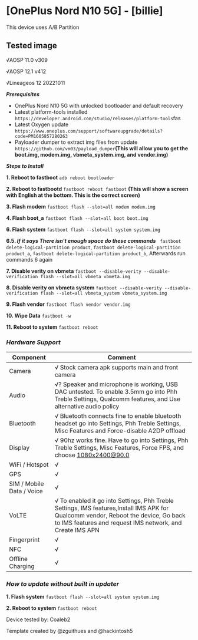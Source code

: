 # [OnePlus Nord N10 5G] - [billie]

This device uses A/B Partition

## Tested image
√AOSP 11.0 v309

√AOSP 12.1 v412

√Lineageos 12 20221011

_**Prerequisites**_
* OnePlus Nord N10 5G with unlocked bootloader and default recovery
* Latest platform-tools installed `https://developer.android.com/studio/releases/platform-tools`fas
* Latest Oxygen update `https://www.oneplus.com/support/softwareupgrade/details?code=PM1605857280263`
* Payloader dumper to extract img files from update `https://github.com/vm03/payload_dumper`**(This will allow you to get the boot.img, modem.img, vbmeta_system.img, and vendor.img)**


_**Steps to Install**_

**1. Reboot to fastboot**
`adb reboot bootloader`

**2. Reboot to fastbootd**
`fastboot reboot fastboot` **(This will show a screen with English at the bottom. This is the correct screen)**

**3. Flash modem**
`fastboot flash --slot=all modem modem.img`

**4. Flash boot_a**
`fastboot flash --slot=all boot boot.img`


**6. Flash system**
`fastboot flash --slot=all system system.img`

**6.5. _If it says There isn't enough space do these commands_**
` fastboot delete-logical-partition product`, `fastboot delete-logical-partition product_a`, `fastboot delete-logical-partition product_b`, Afterwards run commands 6 again

**7. Disable verity on vbmeta**
`fastboot --disable-verity --disable-verification flash --slot=all vbmeta vbmeta.img`

**8. Disable verity on vbmeta system**
`fastboot --disable-verity --disable-verification flash --slot=all vbmeta_system vbmeta_system.img`

**9. Flash vendor**
`fastboot flash vendor vendor.img`

**10. Wipe Data**
`fastboot -w`

**11. Reboot to system**
`fastboot reboot`

### **_Hardware Support_**
| Component                 |      Comment                                              |
|---------------------------|-----------------------------------------------------------|
| Camera                    | √ Stock camera apk supports main and front camera |
| Audio                     | √? Speaker and microphone is working, USB DAC untested. To enable 3.5mm go into Phh Treble Settings, Qualcomm features, and Use alternative audio policy|
| Bluetooth                 | √ Bluetooth connects fine to enable bluetooth headset go into Settings, Phh Treble Settings, Misc Features and Force-disable A2DP offload|
| Display                   | √ 90hz works fine. Have to go into Settings, Phh Treble Settings, Misc Features, Force FPS, and choose 1080x2400@90.0|
| WiFi / Hotspot            | √|
| GPS                       | √ |
| SIM / Mobile Data / Voice | √ |
| VoLTE                     | √ To enabled it go into Settings, Phh Treble Settings, IMS features,Install IMS APK for Qualcomm vendor, Reboot the device, Go back to IMS features and request IMS network, and Create IMS APN |
| Fingerprint               | √ |
| NFC                       | √ |
| Offline Charging          | √ |
### **_How to update without built in updater_**
**1. Flash system**
`fastboot flash --slot=all system system.img`

**2. Reboot to system**
`fastboot reboot`


Device tested by:
Coaleb2

Template created by @zguithues and @hackintosh5